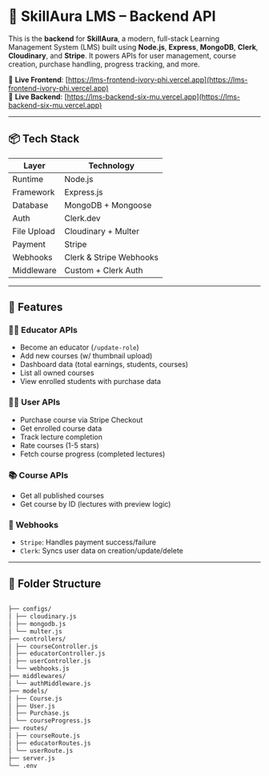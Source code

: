 # 🎯 SkillAura LMS – Backend API

This is the **backend** for **SkillAura**, a modern, full-stack Learning Management System (LMS) built using **Node.js**, **Express**, **MongoDB**, **Clerk**, **Cloudinary**, and **Stripe**. It powers APIs for user management, course creation, purchase handling, progress tracking, and more.

🔗 **Live Frontend**: [https://lms-frontend-ivory-phi.vercel.app](https://lms-frontend-ivory-phi.vercel.app)  
🔗 **Live Backend**: [https://lms-backend-six-mu.vercel.app](https://lms-backend-six-mu.vercel.app)

---

## 📦 Tech Stack

| Layer       | Technology            |
|-------------|------------------------|
| Runtime     | Node.js               |
| Framework   | Express.js            |
| Database    | MongoDB + Mongoose    |
| Auth        | Clerk.dev             |
| File Upload | Cloudinary + Multer   |
| Payment     | Stripe                |
| Webhooks    | Clerk & Stripe Webhooks |
| Middleware  | Custom + Clerk Auth   |

---

## 🧠 Features

### 👨‍🏫 Educator APIs
- Become an educator (`/update-role`)
- Add new courses (w/ thumbnail upload)
- Dashboard data (total earnings, students, courses)
- List all owned courses
- View enrolled students with purchase data

### 👨‍🎓 User APIs
- Purchase course via Stripe Checkout
- Get enrolled course data
- Track lecture completion
- Rate courses (1-5 stars)
- Fetch course progress (completed lectures)

### 📚 Course APIs
- Get all published courses
- Get course by ID (lectures with preview logic)

### 🔔 Webhooks
- `Stripe`: Handles payment success/failure
- `Clerk`: Syncs user data on creation/update/delete

---

## 📁 Folder Structure
```bash

├── configs/
│ ├── cloudinary.js
│ ├── mongodb.js
│ └── multer.js
├── controllers/
│ ├── courseController.js
│ ├── educatorController.js
│ ├── userController.js
│ └── webhooks.js
├── middlewares/
│ └── authMiddleware.js
├── models/
│ ├── Course.js
│ ├── User.js
│ ├── Purchase.js
│ └── courseProgress.js
├── routes/
│ ├── courseRoute.js
│ ├── educatorRoutes.js
│ └── userRoute.js
├── server.js
└── .env
